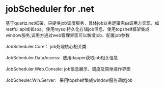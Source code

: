 ﻿jobScheduler for .net
========
基于quartz.net框架，只提供job调度服务，具体job业务逻辑需由调用方实现，如restful api或者soa。使用mysql持久化存储job信息、使用topshelf框架集成window服务,调用方通过web管理界面可以新增job，配置job参数<br/><br/>
JobScheduler.Core： job处理核心相关类
<br/><br/>
JobScheduler.DataAccess:  使用dapper获取job相关信息
<br/><br/>
JobScheduler.Web.Console: job信息展示、调度及简单操作界面
<br/><br/>
JobScheuler.Win.Server:   采用topshelf集成window服务调度job
